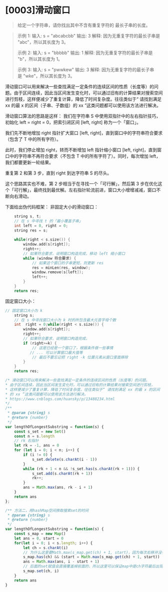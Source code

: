 # [0003]滑动窗口

> 给定一个字符串，请你找出其中不含有重复字符的 最长子串的长度。

> 示例 1:
> 输入: s = "abcabcbb"
> 输出: 3 
> 解释: 因为无重复字符的最长子串是 "abc"，所以其长度为 3。
> 
> 示例 2:
> 输入: s = "bbbbb"
> 输出: 1
> 解释: 因为无重复字符的最长子串是 "b"，所以其长度为 1。
>
> 示例 3:
> 输入: s = "pwwkew"
> 输出: 3
> 解释: 因为无重复字符的最长子串是 "wke"，所以其长度为 3。

滑动窗口可以用来解决一些查找满足一定条件的连续区间的性质（长度等）的问题。由于区间连续，因此当区间发生变化时，可以通过旧有的计算结果对搜索空间进行剪枝，这样便减少了重复计算，降低了时间复杂度。往往类似于“ 请找到满足 xx 的最 x 的区间（子串、子数组）的 xx ”这类问题都可以使用该方法进行解决。

滑动窗口算法的思路是这样：
我们在字符串 S 中使用双指针中的左右指针技巧，初始化 left = right = 0，把索引闭区间 [left, right] 称为一个「窗口」。

我们先不断地增加 right 指针扩大窗口 [left, right]，直到窗口中的字符串符合要求（包含了 T 中的所有字符）。

此时，我们停止增加 right，转而不断增加 left 指针缩小窗口 [left, right]，直到窗口中的字符串不再符合要求（不包含 T 中的所有字符了）。同时，每次增加 left，我们都要更新一轮结果。

重复第 2 和第 3 步，直到 right 到达字符串 S 的尽头。

这个思路其实也不难，第 2 步相当于在寻找一个「可行解」，然后第 3 步在优化这个「可行解」，最终找到最优解。左右指针轮流前进，窗口大小增增减减，窗口不断向右滑动。

下面给出伪代码框架：
非固定大小的滑动窗口：
```cpp
    string s, t;
    // 在 s 中寻找 t 的「最小覆盖子串」
    int left = 0, right = 0;
    string res = s;
    
    while(right < s.size()) {
        window.add(s[right]);
        right++;
        // 如果符合要求，说明窗口构造完成，移动 left 缩小窗口
        while (window 符合要求) {
            // 如果这个窗口的子串更短，则更新 res
            res = minLen(res, window);
            window.remove(s[left]);
            left++;
        }
    }
    return res;
```

固定窗口大小：
```cpp
// 固定窗口大小为 k
    string s;
    // 在 s 中寻找窗口大小为 k 时的所包含最大元音字母个数
    int  right = 0;while(right < s.size()) {
        window.add(s[right]);
        right++;
        // 如果符合要求，说明窗口构造完成，
        if (right>=k) {
            // 这是已经是一个窗口了，根据条件做一些事情
           // ... 可以计算窗口最大值等 
            // 最后不要忘记把 right -k 位置元素从窗口里面移除
        }
    }
    return res;
```

```js
/* 滑动窗口可以用来解决一些查找满足一定条件的连续区间的性质（长度等）的问题。
* 由于区间连续，因此当区间发生变化时，可以通过旧有的计算结果对搜索空间进行剪枝，
* 这样便减少了重复计算，降低了时间复杂度。往往类似于“ 请找到满足 xx 的最 x 的区间（子串、子数组）
* 的 xx ”这类问题都可以使用该方法进行解决。
* https://www.cnblogs.com/huansky/p/13488234.html
*/
/**
 * @param {string} s
 * @return {number}
 */
var lengthOfLongestSubstring = function(s) {
    const s_set = new Set()
    const n = s.length
    // rk 右指针
    let rk = -1, ans = 0
    for (let i = 0; i < n; i++) {
        if (i != 0) {
            s_set.delete(s.charAt(i - 1))
        }
        while (rk + 1 < n && !s_set.has(s.charAt(rk + 1))) {
            s_set.add(s.charAt(rk + 1))
            rk++;
        }
        ans = Math.max(ans, rk - i + 1)
    }
    return ans
};

/** 方法二，用hashMap空间换取搜索set的时间
 * @param {string} s
 * @return {number}
 */
var lengthOfLongestSubstring = function(s) {
    const s_map = new Map()
    let ans = 0, start = 0
    for(let i = 0; i < s.length; i++) {
        let ch = s.charAt(i)
        // 为什么这里要Math.max(s_map.get(ch) + 1, start)，因为每次右移并没有清空map
        s_map.has(ch) && (start = Math.max(s_map.get(ch) + 1, start))
        ans = Math.max(ans, i - start + 1)
        // 后面的set赋值会直接覆盖掉前面的，所以这里可以保证map中是ch字符最后出现的index
        s_map.set(ch, i)
    }
    return ans
}
```